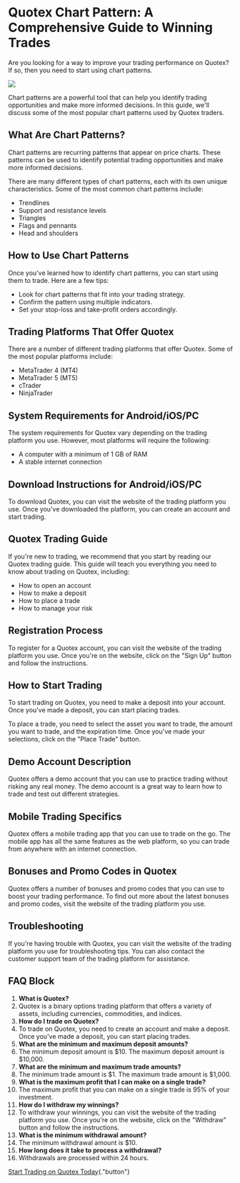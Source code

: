 # Quotex Chart Pattern: A Comprehensive Guide to Winning Trades

Are you looking for a way to improve your trading performance on Quotex?
If so, then you need to start using chart patterns.

[![](https://static.quotex.io/files/4_en/300_250.jpg)](https://traff.sbs/brokerqxlid)

Chart patterns are a powerful tool that can help you identify trading
opportunities and make more informed decisions. In this guide, we\'ll
discuss some of the most popular chart patterns used by Quotex traders.

## What Are Chart Patterns?

Chart patterns are recurring patterns that appear on price charts. These
patterns can be used to identify potential trading opportunities and
make more informed decisions.

There are many different types of chart patterns, each with its own
unique characteristics. Some of the most common chart patterns include:

-   Trendlines
-   Support and resistance levels
-   Triangles
-   Flags and pennants
-   Head and shoulders

## How to Use Chart Patterns

Once you\'ve learned how to identify chart patterns, you can start using
them to trade. Here are a few tips:

-   Look for chart patterns that fit into your trading strategy.
-   Confirm the pattern using multiple indicators.
-   Set your stop-loss and take-profit orders accordingly.

## Trading Platforms That Offer Quotex

There are a number of different trading platforms that offer Quotex.
Some of the most popular platforms include:

-   MetaTrader 4 (MT4)
-   MetaTrader 5 (MT5)
-   cTrader
-   NinjaTrader

## System Requirements for Android/iOS/PC

The system requirements for Quotex vary depending on the trading
platform you use. However, most platforms will require the following:

-   A computer with a minimum of 1 GB of RAM
-   A stable internet connection

## Download Instructions for Android/iOS/PC

To download Quotex, you can visit the website of the trading platform
you use. Once you\'ve downloaded the platform, you can create an account
and start trading.

## Quotex Trading Guide

If you\'re new to trading, we recommend that you start by reading our
Quotex trading guide. This guide will teach you everything you need to
know about trading on Quotex, including:

-   How to open an account
-   How to make a deposit
-   How to place a trade
-   How to manage your risk

## Registration Process

To register for a Quotex account, you can visit the website of the
trading platform you use. Once you\'re on the website, click on the
"Sign Up" button and follow the instructions.

## How to Start Trading

To start trading on Quotex, you need to make a deposit into your
account. Once you\'ve made a deposit, you can start placing trades.

To place a trade, you need to select the asset you want to trade, the
amount you want to trade, and the expiration time. Once you\'ve made
your selections, click on the "Place Trade" button.

## Demo Account Description

Quotex offers a demo account that you can use to practice trading
without risking any real money. The demo account is a great way to learn
how to trade and test out different strategies.

## Mobile Trading Specifics

Quotex offers a mobile trading app that you can use to trade on the go.
The mobile app has all the same features as the web platform, so you can
trade from anywhere with an internet connection.

## Bonuses and Promo Codes in Quotex

Quotex offers a number of bonuses and promo codes that you can use to
boost your trading performance. To find out more about the latest
bonuses and promo codes, visit the website of the trading platform you
use.

## Troubleshooting

If you\'re having trouble with Quotex, you can visit the website of the
trading platform you use for troubleshooting tips. You can also contact
the customer support team of the trading platform for assistance.

## FAQ Block

1.  **What is Quotex?**
2.  Quotex is a binary options trading platform that offers a variety of
    assets, including currencies, commodities, and indices.
3.  **How do I trade on Quotex?**
4.  To trade on Quotex, you need to create an account and make a
    deposit. Once you\'ve made a deposit, you can start placing trades.
5.  **What are the minimum and maximum deposit amounts?**
6.  The minimum deposit amount is \$10. The maximum deposit amount is
    \$10,000.
7.  **What are the minimum and maximum trade amounts?**
8.  The minimum trade amount is \$1. The maximum trade amount is
    \$1,000.
9.  **What is the maximum profit that I can make on a single trade?**
10. The maximum profit that you can make on a single trade is 95% of
    your investment.
11. **How do I withdraw my winnings?**
12. To withdraw your winnings, you can visit the website of the trading
    platform you use. Once you\'re on the website, click on the
    "Withdraw" button and follow the instructions.
13. **What is the minimum withdrawal amount?**
14. The minimum withdrawal amount is \$10.
15. **How long does it take to process a withdrawal?**
16. Withdrawals are processed within 24 hours.

[Start Trading on Quotex
Today](\%22https://traff.sbs/brokerqxsignup\%22){."button"}

